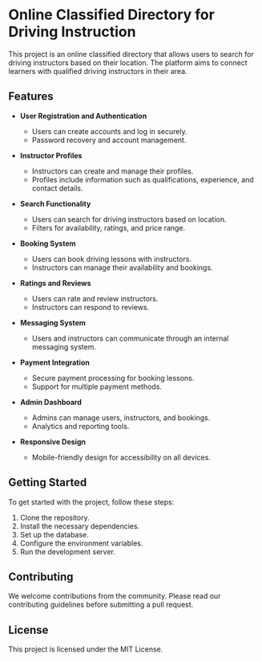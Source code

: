 # Online Classified Directory for Driving Instruction

This project is an online classified directory that allows users to search for driving instructors based on their location. The platform aims to connect learners with qualified driving instructors in their area.

## Features

- **User Registration and Authentication**
  - Users can create accounts and log in securely.
  - Password recovery and account management.

- **Instructor Profiles**
  - Instructors can create and manage their profiles.
  - Profiles include information such as qualifications, experience, and contact details.

- **Search Functionality**
  - Users can search for driving instructors based on location.
  - Filters for availability, ratings, and price range.

- **Booking System**
  - Users can book driving lessons with instructors.
  - Instructors can manage their availability and bookings.

- **Ratings and Reviews**
  - Users can rate and review instructors.
  - Instructors can respond to reviews.

- **Messaging System**
  - Users and instructors can communicate through an internal messaging system.

- **Payment Integration**
  - Secure payment processing for booking lessons.
  - Support for multiple payment methods.

- **Admin Dashboard**
  - Admins can manage users, instructors, and bookings.
  - Analytics and reporting tools.

- **Responsive Design**
  - Mobile-friendly design for accessibility on all devices.

## Getting Started

To get started with the project, follow these steps:

1. Clone the repository.
2. Install the necessary dependencies.
3. Set up the database.
4. Configure the environment variables.
5. Run the development server.

## Contributing

We welcome contributions from the community. Please read our contributing guidelines before submitting a pull request.

## License

This project is licensed under the MIT License.
